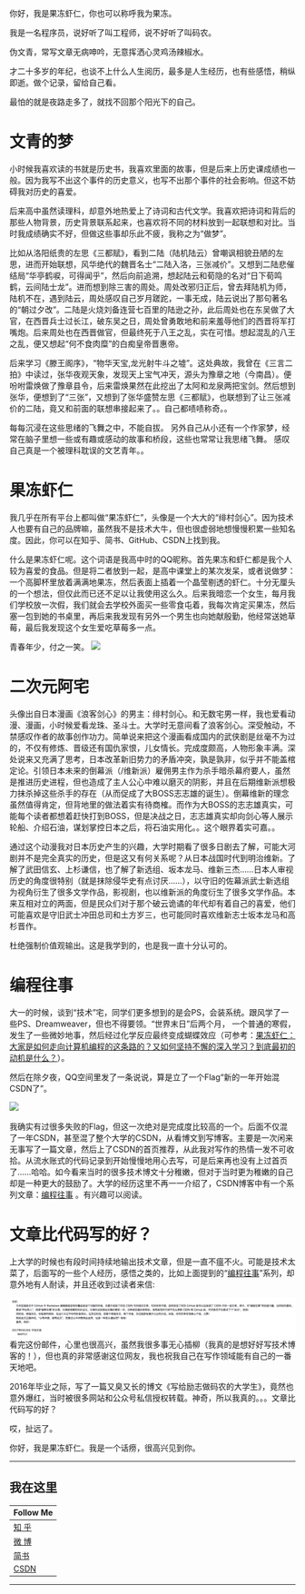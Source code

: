 
你好，我是果冻虾仁，你也可以称呼我为果冻。

我是一名程序员，说好听了叫工程师，说不好听了叫码农。

伪文青，常写文章无病呻吟，无意挥洒心灵鸡汤辣椒水。

才二十多岁的年纪，也谈不上什么人生阅历，最多是人生经历，也有些感悟，稍纵即逝。做个记录，留给自己看。

最怕的就是夜路走多了，就找不回那个阳光下的自己。



# 文青的梦
小时候我喜欢读的书就是历史书，我喜欢里面的故事，但是后来上历史课成绩也一般。因为我写不出这个事件的历史意义，也写不出那个事件的社会影响。但这不妨碍我对历史的喜爱。

后来高中虽然读理科，却意外地热爱上了诗词和古代文学。我喜欢把诗词和背后的那些人物背景，历史背景联系起来，也喜欢将不同的材料放到一起联想和对比。当时我成绩确实不好，但做这些事却乐此不疲，我称之为“做梦”。

比如从洛阳纸贵的左思《三都赋》，看到二陆（陆机陆云）曾嘲讽相貌丑陋的左思，进而开始联想，风华绝代的魏晋名士“二陆入洛，三张减价”。又想到二陆悲催结局“华亭鹤唳，可得闻乎”，然后向前追溯，想起陆云和荀隐的名对“日下荀鸣鹤，云间陆士龙”。进而想到除三害的周处。周处改邪归正后，曾去拜陆机为师，陆机不在，遇到陆云，周处感叹自己岁月蹉跎，一事无成，陆云说出了那句著名的“朝过夕改”。二陆是火烧刘备连营七百里的陆逊之孙，此后周处也在东吴做了大官，在西晋兵士过长江，破东吴之日，周处曾勇敢地和前来羞辱他们的西晋将军打嘴炮。后来周处也在西晋做官，但最终死于八王之乱，实在可惜。想起混乱的八王之乱，便又想起“何不食肉糜”的白痴皇帝晋惠帝。

后来学习《滕王阁序》，“物华天宝,龙光射牛斗之墟”。这处典故，我曾在《三言二拍》中读过，张华夜观天象，发现天上宝气冲天，源头为豫章之地（今南昌）。便吩咐雷焕做了豫章县令，后来雷焕果然在此挖出了太阿和龙泉两把宝剑。然后想到张华，便想到了“三张”，又想到了张华盛赞左思《三都赋》，也联想到了让三张减价的二陆，竟又和前面的联想串接起来了。。自己都啧啧称奇。。

每每沉浸在这些思绪的飞舞之中，不能自拔。
另外自己从小还有一个作家梦，经常在脑子里想一些或有趣或感动的故事和桥段，这些也常常让我思绪飞舞。
感叹自己真是一个被理科耽误的文艺青年。。





# 果冻虾仁
我几乎在所有平台上都叫做“果冻虾仁”，头像是一个大大的“绯村剑心”。因为技术人也要有自己的品牌嘛，虽然我不是技术大牛，但也很虚弱地想慢慢积累一些知名度。因此，你可以在知乎、简书、GitHub、CSDN上找到我。

什么是果冻虾仁呢。这个词语是我高中时的QQ昵称。首先果冻和虾仁都是我个人较为喜爱的食品。但是将二者放到一起，是高中课堂上的某次发呆，或者说做梦：一个高脚杯里放着满满地果冻，然后表面上插着一个晶莹剔透的虾仁。十分无厘头的一个想法，但仅此而已还不足以让我使用这么久。后来我暗恋一个女生，每月我们学校放一次假，我们就会去学校外面买一些零食屯着，我每次肯定买果冻，然后塞一包到她的书桌里，再后来我发现有另外一个男生也向她献殷勤，他经常送她草莓，最后我发现这个女生爱吃草莓多一点。

青春年少，付之一笑。
![](https://pic4.zhimg.com/80/v2-b352b9be91b8ffc2ad283db9f9d9b8e1_hd.jpg)

# 二次元阿宅
头像出自日本漫画《浪客剑心》的男主：绯村剑心。和无数宅男一样，我也爱看动漫、漫画，小时候爱看龙珠、圣斗士。大学时无意间看了浪客剑心。深受触动，不禁感叹作者的故事创作功力。简单说来把这个漫画看成国内的武侠剧是丝毫不为过的，不仅有修炼、晋级还有国仇家恨，儿女情长。完成度颇高，人物形象丰满。深处说来又充满了思考，日本改革新旧势力的矛盾冲突，孰是孰非，似乎并不能盖棺定论。引领日本未来的倒幕派（/维新派）雇佣男主作为杀手暗杀幕府要人，虽然是推进历史进程，但也造成了主人公心中难以磨灭的阴影，并且在后期维新派想极力抹杀掉这些杀手的存在（从而促成了大BOSS志志雄的诞生）。倒幕维新的理念虽然值得肯定，但背地里的做法着实有待商榷。而作为大BOSS的志志雄真实，可能每个读者都想着赶快打到BOSS，但是决战之日，志志雄真实却向剑心等人展示轮船、介绍石油，谋划掌控日本之后，将石油实用化。。这个眼界着实可嘉。。

通过这个动漫我对日本历史产生的兴趣，大学时期看了很多日剧去了解，可能大河剧并不是完全真实的历史，但是这又有何关系呢？从日本战国时代到明治维新。了解了武田信玄、上杉谦信，也了解了新选组、坂本龙马、维新三杰……日本人审视历史的角度很特别（就是抹除侵华史有点讨厌……），以守旧的佐幕派武士新选组为视角衍生了很多文学作品，影视剧，也以维新派的角度衍生了很多文学作品。本来互相对立的两面，但是民众们对于那个破云诡谲的年代却有着自己的喜爱，他们可能喜欢是守旧武士冲田总司和土方岁三，也可能同时喜欢维新志士坂本龙马和高杉晋作。

杜绝强制价值观输出。这是我学到的，也是我一直十分认可的。

# 编程往事
大一的时候，谈到“技术”宅，同学们更多想到的是会PS，会装系统。跟风学了一些PS、Dreamweaver，但也不得要领。“世界末日”后两个月， 一个普通的寒假，发生了一些微妙地事，然后经过化学反应最终变成蝴蝶效应（可参考：[果冻虾仁：大家是如何走向计算机编程的这条路的？又如何坚持不懈的深入学习？到底最初的动机是什么？](https://www.zhihu.com/question/60865334/answer/182169005)）。

然后在除夕夜，QQ空间里发了一条说说，算是立了一个Flag“新的一年开始混CSDN了”。

![](https://pic4.zhimg.com/80/v2-ccb132273a6e6f8aa70545939c51bc38_hd.jpg)


我确实有过很多失败的Flag，但这一次绝对是完成度比较高的一个。后面不仅混了一年CSDN，甚至混了整个大学的CSDN，从看博文到写博客。主要是一次闲来无事写了一篇文章，然后上了CSDN的首页推荐，从此我对写作的热情一发不可收拾。从流水账式的代码记录到开始慢慢地用心去写，可是后来再也没有上过首页了……哈哈。如今看来当时的很多技术博文十分稚嫩，但对于当时更为稚嫩的自己却是一种更大的鼓励了。大学的经历这里不再一一介绍了，CSDN博客中有一个系列文章：[编程往事](https://blog.csdn.net/guodongxiaren/article/category/1374165) 。有兴趣可以阅读。

# 文章比代码写的好？
上大学的时候也有段时间持续地输出技术文章，但是一直不瘟不火。可能是技术太菜了，后面写的一些个人经历，感悟之类的，比如上面提到的“[编程往事](https://blog.csdn.net/guodongxiaren/article/category/1374165)”系列，却意外地有人耐读，并且还收到过读者来信:

![](https://raw.githubusercontent.com/guodongxiaren/ImageCache/master/screenshot/reader_letter.jpg)
看完这份邮件，心里也很高兴，虽然我很多事无心插柳（我真的是想好好写技术博客的！），但也真的非常感谢这位网友，我也祝我自己在写作领域能有自己的一番天地吧。


2016年毕业之际，写了一篇又臭又长的博文《写给励志做码农的大学生》，竟然也意外爆红，当时被很多网站和公众号私信授权转载。神奇，所以我真的。。。文章比代码写的好？


哎，扯远了。

你好，我是果冻虾仁。我是一个话痨，很高兴见到你。


*******************

## 我在这里

|Follow Me|
|---|
|[知 乎][zhihu]
|[微 博][weibo]
|[简书][jianshu]
|[CSDN][csdn]

*******************
[csdn]:http://blog.csdn.net/guodongxiaren
[zhihu]:https://www.zhihu.com/people/JellyWong
[weibo]:http://weibo.com/linpiaochen
[jianshu]:http://www.jianshu.com/u/0c852dd5e473

